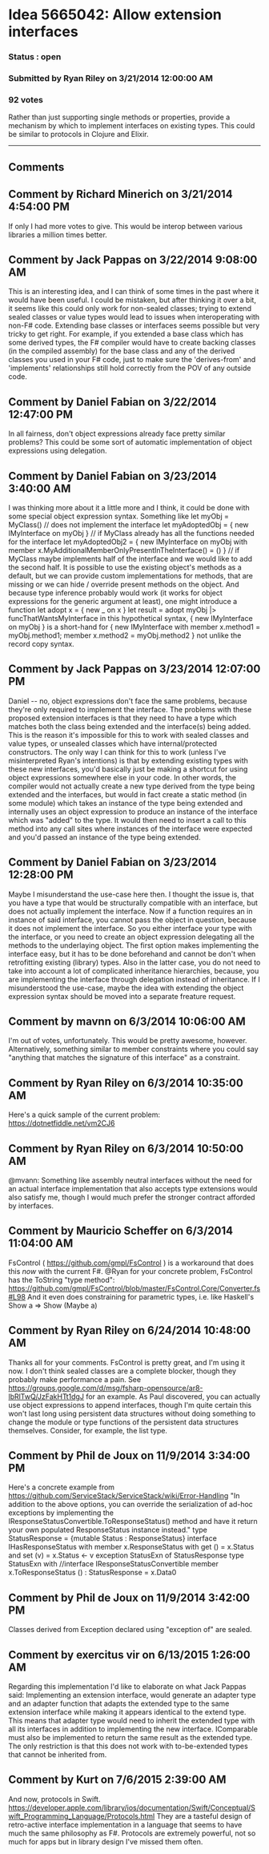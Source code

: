 # Idea 5665042: Allow extension interfaces #

### Status : open

### Submitted by Ryan Riley on 3/21/2014 12:00:00 AM

### 92 votes

Rather than just supporting single methods or properties, provide a mechanism by which to implement interfaces on existing types. This could be similar to protocols in Clojure and Elixir.


------------------------
## Comments


## Comment by Richard Minerich on 3/21/2014 4:54:00 PM
If only I had more votes to give. This would be interop between various libraries a million times better.


## Comment by Jack Pappas on 3/22/2014 9:08:00 AM
This is an interesting idea, and I can think of some times in the past where it would have been useful.
I could be mistaken, but after thinking it over a bit, it seems like this could only work for non-sealed classes; trying to extend sealed classes or value types would lead to issues when interoperating with non-F# code. Extending base classes or interfaces seems possible but very tricky to get right. For example, if you extended a base class which has some derived types, the F# compiler would have to create backing classes (in the compiled assembly) for the base class and any of the derived classes you used in your F# code, just to make sure the 'derives-from' and 'implements' relationships still hold correctly from the POV of any outside code.


## Comment by Daniel Fabian on 3/22/2014 12:47:00 PM
In all fairness, don't object expressions already face pretty similar problems? This could be some sort of automatic implementation of object expressions using delegation.


## Comment by Daniel Fabian on 3/23/2014 3:40:00 AM
I was thinking more about it a little more and I think, it could be done with some special object expression syntax. Something like
let myObj = MyClass() // does not implement the interface
let myAdoptedObj = { new IMyInterface on myObj } // if MyClass already has all the functions needed for the interface
let myAdoptedObj2 = { new IMyInterface on myObj with member x.MyAdditionalMemberOnlyPresentInTheInterface() = () } // if MyClass maybe implements half of the interface and we would like to add the second half. It is possible to use the existing object's methods as a default, but we can provide custom implementations for methods, that are missing or we can hide / override present methods on the object.
And because type inference probably would work (it works for object expressions for the generic argument at least), one might introduce a function
let adopt x = { new _ on x }
let result = adopt myObj |> funcThatWantsMyInterface
in this hypothetical syntax, { new IMyInterface on myObj } is a short-hand for
{ new IMyInterface with member x.method1 = myObj.method1; member x.method2 = myObj.method2 }
not unlike the record copy syntax.


## Comment by Jack Pappas on 3/23/2014 12:07:00 PM
Daniel -- no, object expressions don't face the same problems, because they're only required to implement the interface. The problems with these proposed extension interfaces is that they need to have a type which matches both the class being extended and the interface(s) being added. This is the reason it's impossible for this to work with sealed classes and value types, or unsealed classes which have internal/protected constructors.
The only way I can think for this to work (unless I've misinterpreted Ryan's intentions) is that by extending existing types with these new interfaces, you'd basically just be making a shortcut for using object expressions somewhere else in your code. In other words, the compiler would not actually create a new type derived from the type being extended and the interfaces, but would in fact create a static method (in some module) which takes an instance of the type being extended and internally uses an object expression to produce an instance of the interface which was "added" to the type. It would then need to insert a call to this method into any call sites where instances of the interface were expected and you'd passed an instance of the type being extended.


## Comment by Daniel Fabian on 3/23/2014 12:28:00 PM
Maybe I misunderstand the use-case here then. I thought the issue is, that you have a type that would be structurally compatible with an interface, but does not actually implement the interface.
Now if a function requires an in instance of said interface, you cannot pass the object in question, because it does not implement the interface.
So you either interface your type with the interface, or you need to create an object expression delegating all the methods to the underlaying object. The first option makes implementing the interface easy, but it has to be done beforehand and cannot be don't when retrofitting existing (library) types. Also in the latter case, you do not need to take into account a lot of complicated inheritance hierarchies, because, you are implementing the interface through delegation instead of inheritance.
If I misunderstood the use-case, maybe the idea with extending the object expression syntax should be moved into a separate freature request.


## Comment by mavnn on 6/3/2014 10:06:00 AM
I'm out of votes, unfortunately. This would be pretty awesome, however. Alternatively, something similar to member constraints where you could say "anything that matches the signature of this interface" as a constraint.


## Comment by Ryan Riley on 6/3/2014 10:35:00 AM
Here's a quick sample of the current problem: https://dotnetfiddle.net/vm2CJ6


## Comment by Ryan Riley on 6/3/2014 10:50:00 AM
@mvann: Something like assembly neutral interfaces without the need for an actual interface implementation that also accepts type extensions would also satisfy me, though I would much prefer the stronger contract afforded by interfaces.


## Comment by Mauricio Scheffer on 6/3/2014 11:04:00 AM
FsControl ( https://github.com/gmpl/FsControl ) is a workaround that does this *now* with the current F#.
@Ryan for your concrete problem, FsControl has the ToString "type method": https://github.com/gmpl/FsControl/blob/master/FsControl.Core/Converter.fs#L98
And it even does constraining for parametric types, i.e. like Haskell's Show a => Show (Maybe a)


## Comment by Ryan Riley on 6/24/2014 10:48:00 AM
Thanks all for your comments. FsControl is pretty great, and I'm using it now. I don't think sealed classes are a complete blocker, though they probably make performance a pain. See https://groups.google.com/d/msg/fsharp-opensource/ar8-lbRlTwQ/JzFakHTt1dgJ for an example. As Paul discovered, you can actually use object expressions to append interfaces, though I'm quite certain this won't last long using persistent data structures without doing something to change the module or type functions of the persistent data structures themselves. Consider, for example, the list type.


## Comment by Phil de Joux on 11/9/2014 3:34:00 PM
Here's a concrete example from https://github.com/ServiceStack/ServiceStack/wiki/Error-Handling
"In addition to the above options, you can override the serialization of ad-hoc exceptions by implementing the IResponseStatusConvertible.ToResponseStatus() method and have it return your own populated ResponseStatus instance instead."
type StatusResponse =
{mutable Status : ResponseStatus}
interface IHasResponseStatus with
member x.ResponseStatus
with get () = x.Status
and set (v) = x.Status <- v
exception StatusExn of StatusResponse
type StatusExn with
//interface IResponseStatusConvertible
member x.ToResponseStatus () : StatusResponse = x.Data0


## Comment by Phil de Joux on 11/9/2014 3:42:00 PM
Classes derived from Exception declared using "exception of" are sealed.


## Comment by exercitus vir on 6/13/2015 1:26:00 AM
Regarding this implementation I'd like to elaborate on what Jack Pappas said: Implementing an extension interface, would generate an adapter type and an adapter function that adapts the extended type to the same extension interface while making it appears identical to the extend type. This means that adapter type would need to inherit the extended type with all its interfaces in addition to implementing the new interface. IComparable must also be implemented to return the same result as the extended type. The only restriction is that this does not work with to-be-extended types that cannot be inherited from.


## Comment by Kurt on 7/6/2015 2:39:00 AM
And now, protocols in Swift. https://developer.apple.com/library/ios/documentation/Swift/Conceptual/Swift_Programming_Language/Protocols.html
They are a tasteful design of retro-active interface implementation in a language that seems to have much the same philosophy as F#.
Protocols are extremely powerful, not so much for apps but in library design I've missed them often.

